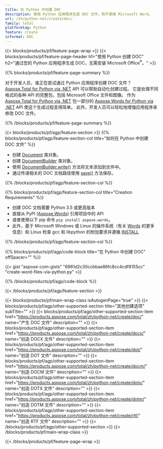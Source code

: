 ```yaml
---
title: 在 Python 中创建 DOC
description: 使用 Python 应用程序生成 DOC 文件，而不使用 Microsoft Word。 
url: /zh/python-net/create/doc/
family: total
platformtag: Python
feature: create
informat: DOC
---
```

{{< blocks/products/pf/feature-page-wrap >}}
{{< blocks/products/pf/feature-page-header h1="使用 Python 创建 DOC" h2="通过您的 Python 应用程序生成 DOC，无需安装 Microsoft Office<sup>&reg;</sup>。" >}}

{{% blocks/products/pf/feature-page-summary %}}

对于开发人员，谁正在尝试通过 Python 应用程序创建 DOC 文件？ [Aspose.Total for Python via .NET](https://products.aspose.com/total/python-net/) API 可以帮助自动化创建过程。 它是处理不同格式的各种 API 的完整包，包括 Microsoft Office 文件和图像。 作为 [Aspose.Total for Python via .NET](https://products.aspose.com/total/python-net/) 包一部分的 [Aspose.Words for Python via .NET](https://products.aspose.com/words/python-net/) API 使这个生成过程变得简单。 此外，开发人员可以轻松地增强应用程序来修改 DOC 文件。 

{{% /blocks/products/pf/feature-page-summary %}}

{{< blocks/products/pf/agp/feature-section >}}
{{% blocks/products/pf/agp/feature-section-col title="如何在 Python 中创建 DOC 文件" %}}

- 创建 [Document](https://reference.aspose.com/words/python-net/aspose.words/document/) 类对象。
- 创建 [DocumentBuilder](https://reference.aspose.com/words/python-net/aspose.words/documentbuilder/) 类对象。
- 使用 [DocumentBuilder.write()](https://reference.aspose.com/words/python-net/aspose.words/documentbuilder/write/) 方法将文本添加到文件中。
- 通过传递相关的 DOC 文档路径使用 [save()](https://reference.aspose.com/words/python-net/aspose.words/document/save/) 方法保存。

{{% /blocks/products/pf/agp/feature-section-col %}}

{{% blocks/products/pf/agp/feature-section-col title="Creation Requirements" %}}

- 创建 DOC 文档需要 Python 3.5 或更高版本
- 直接从 PyPI ([Aspose.Words](https://pypi.org/project/aspose-words/)) 引用项目中的 API 
- 或者使用以下 pip 命令 ```pip install aspose.words```。 
- 此外，基于 Microsoft Windows 或 Linux 的操作系统（有关 [Words](https://docs.aspose.com/words/python-net/system-requirements/) 的更多信息）和 Linux 检查 gcc 和 libpython 的附加要求并遵循 [INSTALL](https://docs.aspose.com/words/python-net/installation/) 

{{% /blocks/products/pf/agp/feature-section-col %}}

{{% blocks/products/pf/agp/code-block title="在 Python 中创建 DOC" offSpacer="" %}}

{{< gist "aspose-com-gists" "6961d2c30ccbbae86fc8cc4cdf8155cc" "create-word-files-via-python.py" >}}

{{% /blocks/products/pf/agp/code-block %}}

{{< /blocks/products/pf/agp/feature-section >}}

{{< blocks/products/pf/main-wrap-class isAutogenPage="true" >}}
{{< blocks/products/pf/agp/other-supported-section title="其他创建选项" subTitle="" >}}
{{< blocks/products/pf/agp/other-supported-section-item href="https://products.aspose.com/total/zh/python-net/create/doc/" name="产生 DOC 文件" description="" >}}
{{< blocks/products/pf/agp/other-supported-section-item href="https://products.aspose.com/total/zh/python-net/create/docx/" name="创造 DOCX 文件" description="" >}}
{{< blocks/products/pf/agp/other-supported-section-item href="https://products.aspose.com/total/zh/python-net/create/dot/" name="创造 DOT 文件" description="" >}}
{{< blocks/products/pf/agp/other-supported-section-item href="https://products.aspose.com/total/zh/python-net/create/docm/" name="创造 DOCM 文件" description="" >}}
{{< blocks/products/pf/agp/other-supported-section-item href="https://products.aspose.com/total/zh/python-net/create/dotx/" name="创造 DOTX 文件" description="" >}}
{{< blocks/products/pf/agp/other-supported-section-item href="https://products.aspose.com/total/zh/python-net/create/dotm/" name="创造 DOTM 文件" description="" >}}
{{< blocks/products/pf/agp/other-supported-section-item href="https://products.aspose.com/total/zh/python-net/create/rtf/" name="创造 RTF 文件" description="" >}}
{{< /blocks/products/pf/agp/other-supported-section >}}
{{< /blocks/products/pf/main-wrap-class >}}

{{< /blocks/products/pf/feature-page-wrap >}}